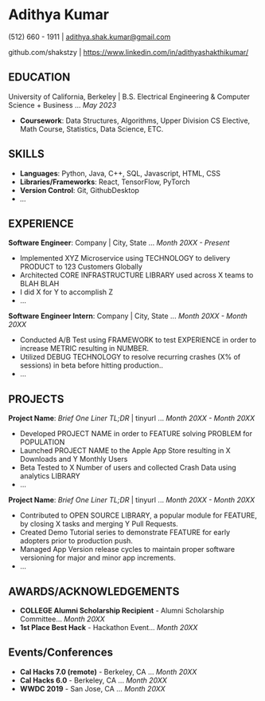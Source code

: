 # Adithya Kumar

(512) 660 - 1911 | adithya.shak.kumar@gmail.com

github.com/shakstzy | https://www.linkedin.com/in/adithyashakthikumar/

## EDUCATION
University of California, Berkeley | B.S. Electrical Engineering & Computer Science + Business ... *May 2023*
* **Coursework**: Data Structures, Algorithms, Upper Division CS Elective, Math Course, Statistics, Data Science, ETC.

## SKILLS
* **Languages**: Python, Java, C++, SQL, Javascript, HTML, CSS
* **Libraries/Frameworks**: React, TensorFlow, PyTorch
* **Version Control**: Git, GithubDesktop
* *...*

## EXPERIENCE
**Software Engineer**: Company | City, State ... *Month 20XX - Present*
* Implemented XYZ Microservice using TECHNOLOGY to delivery PRODUCT to 123 Customers Globally
* Architected CORE INFRASTRUCTURE LIBRARY used across X teams to BLAH BLAH
* I did X for Y to accomplish Z
* ...

**Software Engineer Intern**: Company | City, State ... *Month 20XX - Month 20XX*
* Conducted A/B Test using FRAMEWORK to test EXPERIENCE in order to increase METRIC resulting in NUMBER. 
* Utilized DEBUG TECHNOLOGY to resolve recurring crashes (X% of sessions) in beta before hitting production..
* ...

## PROJECTS
**Project Name**: *Brief One Liner TL;DR* | tinyurl ... *Month 20XX - Month 20XX*
* Developed PROJECT NAME in order to FEATURE solving PROBLEM for POPULATION
* Launched PROJECT NAME to the Apple App Store resulting in X Downloads and Y Monthly Users
* Beta Tested to X Number of users and collected Crash Data using analytics LIBRARY
* ...

**Project Name**: *Brief One Liner TL;DR* | tinyurl ... *Month 20XX - Month 20XX*
* Contributed to OPEN SOURCE LIBRARY, a popular module for FEATURE, by closing X tasks and merging Y Pull Requests.
* Created Demo Tutorial series to demonstrate FEATURE for early adopters prior to production push.
* Managed App Version release cycles to maintain proper software versioning for major and minor app increments.
* ...

## AWARDS/ACKNOWLEDGEMENTS
* **COLLEGE Alumni Scholarship Recipient** - Alumni Scholarship Committee... *Month 20XX*
* **1st Place Best Hack** - Hackathon Event... *Month 20XX*

## Events/Conferences
* **Cal Hacks 7.0 (remote)** - Berkeley, CA ... *Month 20XX*
* **Cal Hacks 6.0** - Berkeley, CA ... *Month 20XX*
* **WWDC 2019** - San Jose, CA ... *Month 20XX*

